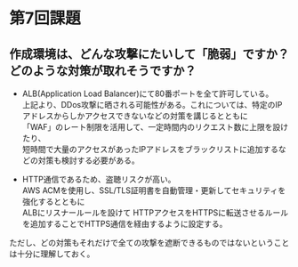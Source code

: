# 第7回課題
## 作成環境は、どんな攻撃にたいして「脆弱」ですか？どのような対策が取れそうですか？

- ALB(Application Load Balancer)にて80番ポートを全て許可している。  
上記より、DDos攻撃に晒される可能性がある。これについては、特定のIPアドレスからしかアクセスできないなどの対策を講じるとともに  
「WAF」のレート制限を活用して、一定時間内のリクエスト数に上限を設けたり、  
短時間で大量のアクセスがあったIPアドレスをブラックリストに追加するなどの対策も検討する必要がある。

- HTTP通信であるため、盗聴リスクが高い。  
AWS ACMを使用し、SSL/TLS証明書を自動管理・更新してセキュリティを強化するとともに  
ALBにリスナールールを設けて  HTTPアクセスをHTTPSに転送させるルールを追加することでHTTPS通信を経由するように設定する。  


ただし、どの対策もそれだけで全ての攻撃を遮断できるものではないということは十分に理解しておく。
